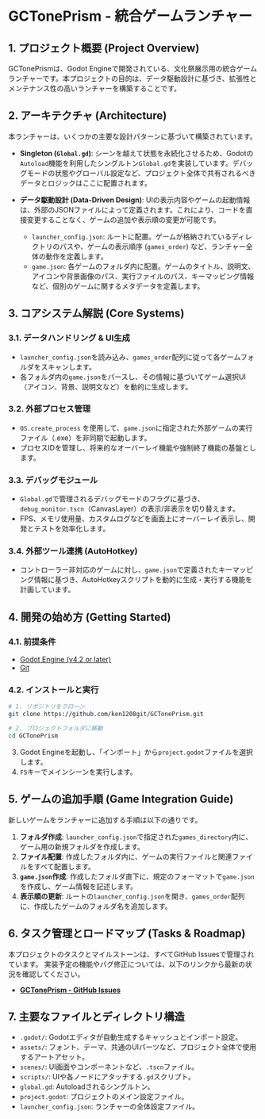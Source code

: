 # GCTonePrism - 統合ゲームランチャー

## 1. プロジェクト概要 (Project Overview)
GCTonePrismは、Godot Engineで開発されている、文化祭展示用の統合ゲームランチャーです。本プロジェクトの目的は、データ駆動設計に基づき、拡張性とメンテナンス性の高いランチャーを構築することです。

## 2. アーキテクチャ (Architecture)
本ランチャーは、いくつかの主要な設計パターンに基づいて構築されています。

*   **Singleton (`Global.gd`)**:
    シーンを越えて状態を永続化させるため、Godotの`Autoload`機能を利用したシングルトン`Global.gd`を実装しています。デバッグモードの状態やグローバル設定など、プロジェクト全体で共有されるべきデータとロジックはここに配置されます。

*   **データ駆動設計 (Data-Driven Design)**:
    UIの表示内容やゲームの起動情報は、外部のJSONファイルによって定義されます。これにより、コードを直接変更することなく、ゲームの追加や表示順の変更が可能です。
    *   `launcher_config.json`: ルートに配置。ゲームが格納されているディレクトリのパスや、ゲームの表示順序 (`games_order`) など、ランチャー全体の動作を定義します。
    *   `game.json`: 各ゲームのフォルダ内に配置。ゲームのタイトル、説明文、アイコンや背景画像のパス、実行ファイルのパス、キーマッピング情報など、個別のゲームに関するメタデータを定義します。

## 3. コアシステム解説 (Core Systems)

### 3.1. データハンドリング & UI生成
- `launcher_config.json`を読み込み、`games_order`配列に従って各ゲームフォルダをスキャンします。
- 各フォルダ内の`game.json`をパースし、その情報に基づいてゲーム選択UI（アイコン、背景、説明文など）を動的に生成します。

### 3.2. 外部プロセス管理
- `OS.create_process` を使用して、`game.json`に指定された外部ゲームの実行ファイル（.exe）を非同期で起動します。
- プロセスIDを管理し、将来的なオーバーレイ機能や強制終了機能の基盤とします。

### 3.3. デバッグモジュール
- `Global.gd`で管理されるデバッグモードのフラグに基づき、`debug_monitor.tscn`（CanvasLayer）の表示/非表示を切り替えます。
- FPS、メモリ使用量、カスタムログなどを画面上にオーバーレイ表示し、開発とテストを効率化します。

### 3.4. 外部ツール連携 (AutoHotkey)
- コントローラー非対応のゲームに対し、`game.json`で定義されたキーマッピング情報に基づき、AutoHotkeyスクリプトを動的に生成・実行する機能を計画しています。

## 4. 開発の始め方 (Getting Started)

### 4.1. 前提条件
- [Godot Engine (v4.2 or later)](https://godotengine.org/)
- [Git](https://git-scm.com/)

### 4.2. インストールと実行
```bash
# 1. リポジトリをクローン
git clone https://github.com/ken1208git/GCTonePrism.git

# 2. プロジェクトフォルダに移動
cd GCTonePrism
```
3. Godot Engineを起動し、「インポート」から`project.godot`ファイルを選択します。
4. `F5`キーでメインシーンを実行します。

## 5. ゲームの追加手順 (Game Integration Guide)
新しいゲームをランチャーに追加する手順は以下の通りです。

1.  **フォルダ作成**: `launcher_config.json`で指定された`games_directory`内に、ゲーム用の新規フォルダを作成します。
2.  **ファイル配置**: 作成したフォルダ内に、ゲームの実行ファイルと関連ファイルをすべて配置します。
3.  **`game.json`作成**: 作成したフォルダ直下に、規定のフォーマットで`game.json`を作成し、ゲーム情報を記述します。
4.  **表示順の更新**: ルートの`launcher_config.json`を開き、`games_order`配列に、作成したゲームのフォルダ名を追加します。

## 6. タスク管理とロードマップ (Tasks & Roadmap)
本プロジェクトのタスクとマイルストーンは、すべてGitHub Issuesで管理されています。
実装予定の機能やバグ修正については、以下のリンクから最新の状況を確認してください。

- **[GCTonePrism - GitHub Issues](https://github.com/ken1208git/GCTonePrism/issues)**

## 7. 主要なファイルとディレクトリ構造
- `.godot/`: Godotエディタが自動生成するキャッシュとインポート設定。
- `assets/`: フォント、テーマ、共通のUIパーツなど、プロジェクト全体で使用するアートアセット。
- `scenes/`: UI画面やコンポーネントなど、`.tscn`ファイル。
- `scripts/`: UIや各ノードにアタッチする`.gd`スクリプト。
- `global.gd`: Autoloadされるシングルトン。
- `project.godot`: プロジェクトのメイン設定ファイル。
- `launcher_config.json`: ランチャーの全体設定ファイル。
